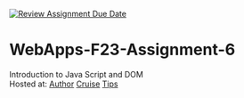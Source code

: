[![Review Assignment Due Date](https://classroom.github.com/assets/deadline-readme-button-24ddc0f5d75046c5622901739e7c5dd533143b0c8e959d652212380cedb1ea36.svg)](https://classroom.github.com/a/b9NC0g7h)
# WebApps-F23-Assignment-6
Introduction to Java Script and DOM <br>
Hosted at:
[Author](https://44-563-webapps-f23.github.io/44563-webapps-f23-assignment6-Rikriti/author.html)
[Cruise](https://44-563-webapps-f23.github.io/44563-webapps-f23-assignment6-Rikriti/cruise.html)
[Tips](https://44-563-webapps-f23.github.io/44563-webapps-f23-assignment6-Rikriti/tips.html)

